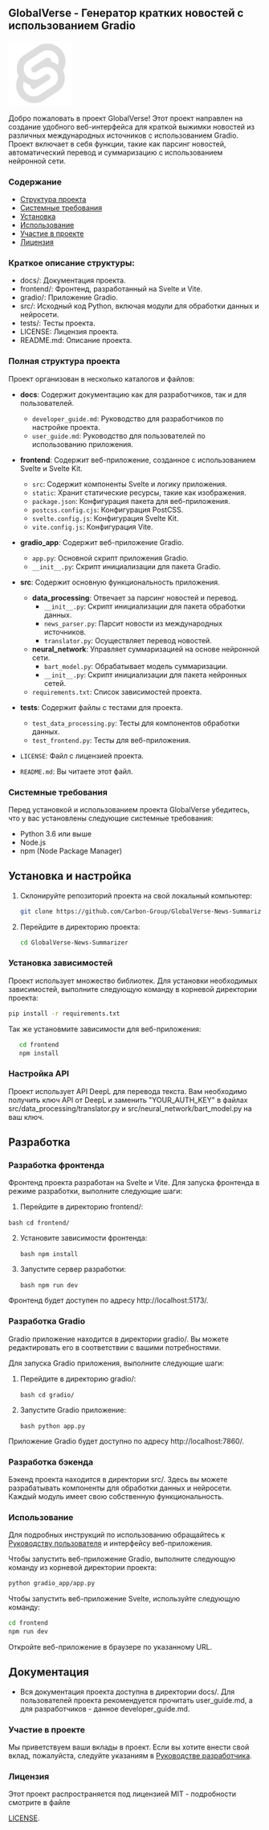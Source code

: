 ## GlobalVerse - Генератор кратких новостей с использованием Gradio

![Логотип GlobalVerse](frontend/static/favicon.png)

Добро пожаловать в проект GlobalVerse! Этот проект направлен на создание удобного веб-интерфейса для краткой выжимки новостей из различных международных источников с использованием Gradio. Проект включает в себя функции, такие как парсинг новостей, автоматический перевод и суммаризацию с использованием нейронной сети.

### Содержание
- [Структура проекта](#структура-проекта)
- [Системные требования](#системные-требования)
- [Установка](#установка)
- [Использование](#использование)
- [Участие в проекте](#участие-в-проекте)
- [Лицензия](#лицензия)

### Краткое описание структуры:
- docs/: Документация проекта.
- frontend/: Фронтенд, разработанный на Svelte и Vite.
- gradio/: Приложение Gradio.
- src/: Исходный код Python, включая модули для обработки данных и нейросети.
- tests/: Тесты проекта.
- LICENSE: Лицензия проекта.
- README.md: Описание проекта.

### Полная структура проекта

Проект организован в несколько каталогов и файлов:

- **docs**: Содержит документацию как для разработчиков, так и для пользователей.
  - `developer_guide.md`: Руководство для разработчиков по настройке проекта.
  - `user_guide.md`: Руководство для пользователей по использованию приложения.

- **frontend**: Содержит веб-приложение, созданное с использованием Svelte и Svelte Kit.
  - `src`: Содержит компоненты Svelte и логику приложения.
  - `static`: Хранит статические ресурсы, такие как изображения.
  - `package.json`: Конфигурация пакета для веб-приложения.
  - `postcss.config.cjs`: Конфигурация PostCSS.
  - `svelte.config.js`: Конфигурация Svelte Kit.
  - `vite.config.js`: Конфигурация Vite.

- **gradio_app**: Содержит веб-приложение Gradio.
  - `app.py`: Основной скрипт приложения Gradio.
  - `__init__.py`: Скрипт инициализации для пакета Gradio.

- **src**: Содержит основную функциональность приложения.
  - **data_processing**: Отвечает за парсинг новостей и перевод.
    - `__init__.py`: Скрипт инициализации для пакета обработки данных.
    - `news_parser.py`: Парсит новости из международных источников.
    - `translator.py`: Осуществляет перевод новостей.
  - **neural_network**: Управляет суммаризацией на основе нейронной сети.
    - `bart_model.py`: Обрабатывает модель суммаризации.
    - `__init__.py`: Скрипт инициализации для пакета нейронных сетей.
  - `requirements.txt`: Список зависимостей проекта.

- **tests**: Содержит файлы с тестами для проекта.
  - `test_data_processing.py`: Тесты для компонентов обработки данных.
  - `test_frontend.py`: Тесты для веб-приложения.

- `LICENSE`: Файл с лицензией проекта.
- `README.md`: Вы читаете этот файл.

### Системные требования

Перед установкой и использованием проекта GlobalVerse убедитесь, что у вас установлены следующие системные требования:

- Python 3.6 или выше
- Node.js
- npm (Node Package Manager)

## Установка и настройка

1. Склонируйте репозиторий проекта на свой локальный компьютер:

   ```bash
   git clone https://github.com/Carbon-Group/GlobalVerse-News-Summarizer.git
   ```

2. Перейдите в директорию проекта:

   ```bash
   cd GlobalVerse-News-Summarizer
   ```


### Установка зависимостей 
Проект использует множество библиотек. Для установки необходимых зависимостей, выполните следующую команду в корневой директории проекта:

```bash
pip install -r requirements.txt
```
Так же установмите зависимости для веб-приложения:
```bash
   cd frontend
   npm install
   ```

### Настройка API

Проект использует API DeepL для перевода текста. Вам необходимо получить ключ API от DeepL и заменить "YOUR_AUTH_KEY" в файлах src/data_processing/translator.py и src/neural_network/bart_model.py на ваш ключ.

## Разработка

### Разработка фронтенда

Фронтенд проекта разработан на Svelte и Vite. Для запуска фронтенда в режиме разработки, выполните следующие шаги:

1. Перейдите в директорию frontend/:

  `` bash
   cd frontend/
   ``

2. Установите зависимости фронтенда:

   ``bash
   npm install
   ``   

4. Запустите сервер разработки:

   ``bash
   npm run dev
   ``
   
Фронтенд будет доступен по адресу http://localhost:5173/.

### Разработка Gradio

Gradio приложение находится в директории gradio/. Вы можете редактировать его в соответствии с вашими потребностями.

Для запуска Gradio приложения, выполните следующие шаги:

1. Перейдите в директорию gradio/:

   ``bash
   cd gradio/
   ``

2. Запустите Gradio приложение:

   ``bash
   python app.py
   ``
   
Приложение Gradio будет доступно по адресу http://localhost:7860/.

### Разработка бэкенда

Бэкенд проекта находится в директории src/. Здесь вы можете разрабатывать компоненты для обработки данных и нейросети. Каждый модуль имеет свою собственную функциональность.

### Использование

Для подробных инструкций по использованию обращайтесь к [Руководству пользователя](docs/user_guide.md) и интерфейсу веб-приложения.

Чтобы запустить веб-приложение Gradio, выполните следующую команду из корневой директории проекта:

```bash
python gradio_app/app.py
```

Чтобы запустить веб-приложение Svelte, используйте следующую команду:

```bash
cd frontend
npm run dev
```

Откройте веб-приложение в браузере по указанному URL.

## Документация

- Вся документация проекта доступна в директории docs/. Для пользователей проекта рекомендуется прочитать user_guide.md, а для разработчиков - данное developer_guide.md.

### Участие в проекте

Мы приветствуем ваши вклады в проект. Если вы хотите внести свой вклад, пожалуйста, следуйте указаниям в [Руководстве разработчика](docs/developer_guide.md).

### Лицензия

Этот проект распространяется под лицензией MIT - подробности смотрите в файле

 [LICENSE](LICENSE).
